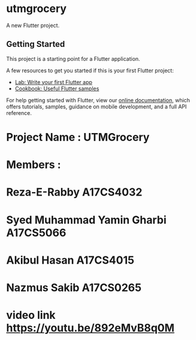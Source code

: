 # utmgrocery

A new Flutter project.

## Getting Started

This project is a starting point for a Flutter application.

A few resources to get you started if this is your first Flutter project:

- [Lab: Write your first Flutter app](https://flutter.dev/docs/get-started/codelab)
- [Cookbook: Useful Flutter samples](https://flutter.dev/docs/cookbook)

For help getting started with Flutter, view our
[online documentation](https://flutter.dev/docs), which offers tutorials,
samples, guidance on mobile development, and a full API reference.

# Project Name : UTMGrocery

# Members :

# Reza-E-Rabby A17CS4032

# Syed Muhammad Yamin Gharbi A17CS5066

# Akibul Hasan A17CS4015

# Nazmus Sakib A17CS0265

# video link https://youtu.be/892eMvB8q0M
